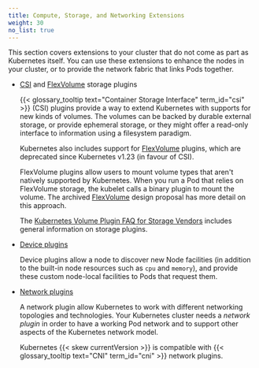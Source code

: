 ```yaml
---
title: Compute, Storage, and Networking Extensions
weight: 30
no_list: true
---
```


This section covers extensions to your cluster that do not come as part as Kubernetes itself.
You can use these extensions to enhance the nodes in your cluster, or to provide the network
fabric that links Pods together.

* [CSI](/docs/kubernetes/en/concepts/storage/volumes/#csi) and [FlexVolume](/docs/kubernetes/en/concepts/storage/volumes/#flexvolume) storage plugins

  {{< glossary_tooltip text="Container Storage Interface" term_id="csi" >}} (CSI) plugins
  provide a way to extend Kubernetes with supports for new kinds of volumes. The volumes can
  be backed by durable external storage, or provide ephemeral storage, or they might offer a
  read-only interface to information using a filesystem paradigm.

  Kubernetes also includes support for [FlexVolume](/docs/kubernetes/en/concepts/storage/volumes/#flexvolume)
  plugins, which are deprecated since Kubernetes v1.23 (in favour of CSI).

  FlexVolume plugins allow users to mount volume types that aren't natively
  supported by Kubernetes. When you run a Pod that relies on FlexVolume
  storage, the kubelet calls a binary plugin to mount the volume. The archived
  [FlexVolume](https://git.k8s.io/design-proposals-archive/storage/flexvolume-deployment.md)
  design proposal has more detail on this approach.

  The [Kubernetes Volume Plugin FAQ for Storage Vendors](https://github.com/kubernetes/community/blob/master/sig-storage/volume-plugin-faq.md#kubernetes-volume-plugin-faq-for-storage-vendors)
  includes general information on storage plugins.

* [Device plugins](/docs/kubernetes/en/concepts/extend-kubernetes/compute-storage-net/device-plugins/)

  Device plugins allow a node to discover new Node facilities (in addition to the
  built-in node resources such as `cpu` and `memory`), and provide these custom node-local
  facilities to Pods that request them.

* [Network plugins](/docs/kubernetes/en/concepts/extend-kubernetes/compute-storage-net/network-plugins/)

  A network plugin allow Kubernetes to work with different networking topologies and technologies.
  Your Kubernetes cluster needs a _network plugin_ in order to have a working Pod network
  and to support other aspects of the Kubernetes network model.

  Kubernetes {{< skew currentVersion >}} is compatible with {{< glossary_tooltip text="CNI" term_id="cni" >}}
  network plugins.


